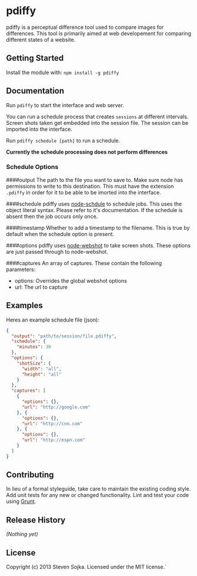 # pdiffy

pdiffy is a perceptual difference tool used to compare images for differences. This tool is primarily aimed at web developement
for comparing different states of a website.

## Getting Started
Install the module with: `npm install -g pdiffy`

## Documentation
Run `pdiffy` to start the interface and web server.

You can run a schedule process that creates `sessions` at different intervals.
Screen shots taken get embedded into the session file.
The session can be imported into the interface.

Run `pdiffy schedule [path]` to run a schedule.

**Currently the schedule processing does not perform differences**

### Schedule Options

####output
The path to the file you want to save to. Make sure node has
permissions to write to this destination. This must have the
extension `.pdiffy` in order for it to be able to be imorted into
the interface.

####schedule
pdiffy uses [node-schdule](https://github.com/mattpat/node-schedule)
to schedule jobs. This uses the object literal syntax. Please refer to
it's documentation. If the schedule is absent then the job occurs only
once.

####timestamp
Whether to add a timestamp to the filename. This is true by default
when the schedule option is present.

####options
pdiffy uses [node-webshot](https://github.com/brenden/node-webshot)
to take screen shots. These options are just passed through to node-webshot.

####captures
An array of captures. These contain the following parameters:
- options: Overrides the global webshot options
- url: The url to capture

## Examples
Heres an example schedule file (json):
```json
{
  "output": "path/to/session/file.pdiffy",
  "schedule": {
    "minutes": 30
  },
  "options": {
    "shotSize": {
      "width": "all",
      "height": "all"
    }
  },
  "captures": [
    {
      "options": {},
      "url": "http://google.com"
    }, {
      "options": {},
      "url": "http://cnn.com"
    }, {
      "options": {},
      "url": "http://espn.com"
    }
  ] 
}
```

## Contributing
In lieu of a formal styleguide, take care to maintain the existing coding style. 
Add unit tests for any new or changed functionality. Lint and test your code using [Grunt](http://gruntjs.com/).

## Release History
_(Nothing yet)_

## License
Copyright (c) 2013 Steven Sojka. Licensed under the MIT license.`

